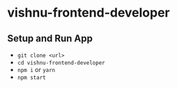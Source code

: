 # vishnu-frontend-developer

## Setup and Run App

- `git clone <url>`
- `cd vishnu-frontend-developer`
- `npm i` or `yarn`
- `npm start`
